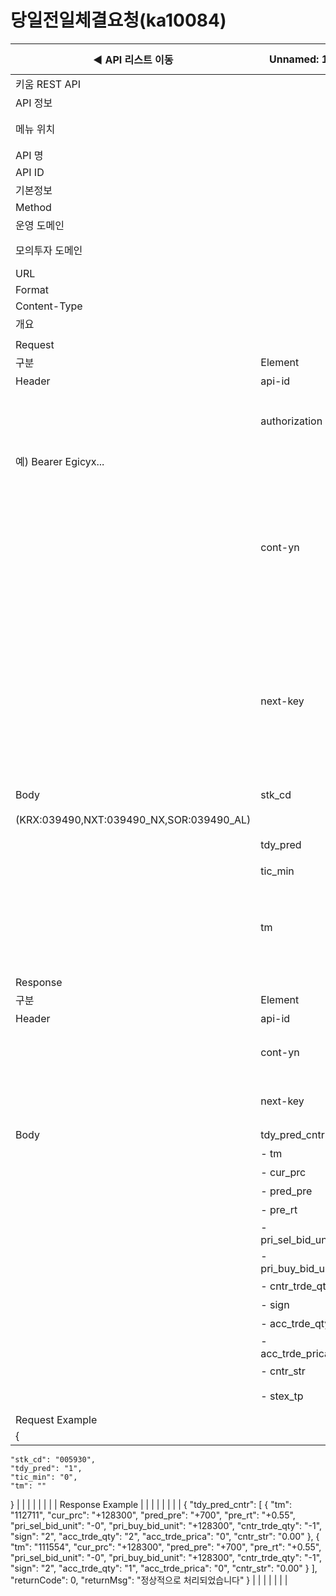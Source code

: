 # 당일전일체결요청(ka10084)

| ◀ API 리스트 이동 | Unnamed: 1 | Unnamed: 2 | Unnamed: 3 | Unnamed: 4 | Unnamed: 5 | Unnamed: 6 |
| --- | --- | --- | --- | --- | --- | --- |
| 키움 REST API |  |  |  |  |  |  |
| API 정보 |  |  |  |  |  |  |
| 메뉴 위치 |  | 국내주식 > 종목정보 > 당일전일체결요청(ka10084) |  |  |  |  |
| API 명 |  | 당일전일체결요청 |  |  |  |  |
| API ID |  | ka10084 |  |  |  |  |
| 기본정보 |  |  |  |  |  |  |
| Method |  | POST |  |  |  |  |
| 운영 도메인 |  | https://api.kiwoom.com |  |  |  |  |
| 모의투자 도메인 |  | https://mockapi.kiwoom.com(KRX만 지원가능) |  |  |  |  |
| URL |  | /api/dostk/stkinfo |  |  |  |  |
| Format |  | JSON |  |  |  |  |
| Content-Type |  | application/json;charset=UTF-8 |  |  |  |  |
| 개요 |  |  |  |  |  |  |
|  |  |  |  |  |  |  |
| Request |  |  |  |  |  |  |
| 구분 | Element | 한글명 | Type | Required | Length | Description |
| Header | api-id | TR명 | String | Y | 10 |  |
|  | authorization | 접근토큰 | String | Y | 1000 | 토큰 지정시 토큰타입("Bearer") 붙혀서 호출 
 예) Bearer Egicyx... |
|  | cont-yn | 연속조회여부 | String | N | 1 | 응답 Header의 연속조회여부값이 Y일 경우 다음데이터 요청시 응답 Header의 cont-yn값 세팅 |
|  | next-key | 연속조회키 | String | N | 50 | 응답 Header의 연속조회여부값이 Y일 경우 다음데이터 요청시 응답 Header의 next-key값 세팅 |
| Body | stk_cd | 종목코드 | String | Y | 20 | 거래소별 종목코드
(KRX:039490,NXT:039490_NX,SOR:039490_AL) |
|  | tdy_pred | 당일전일 | String | Y | 1 | 당일 : 1, 전일 : 2 |
|  | tic_min | 틱분 | String | Y | 1 | 0:틱, 1:분 |
|  | tm | 시간 | String | N | 4 | 조회시간 4자리, 오전 9시일 경우 0900, 오후 2시 30분일 경우 1430 |
| Response |  |  |  |  |  |  |
| 구분 | Element | 한글명 | Type | Required | Length | Description |
| Header | api-id | TR명 | String | Y | 10 |  |
|  | cont-yn | 연속조회여부 | String | N | 1 | 다음 데이터가 있을시 Y값 전달 |
|  | next-key | 연속조회키 | String | N | 50 | 다음 데이터가 있을시 다음 키값 전달 |
| Body | tdy_pred_cntr | 당일전일체결 | LIST | N |  |  |
|  | - tm | 시간 | String | N | 20 |  |
|  | - cur_prc | 현재가 | String | N | 20 |  |
|  | - pred_pre | 전일대비 | String | N | 20 |  |
|  | - pre_rt | 대비율 | String | N | 20 |  |
|  | - pri_sel_bid_unit | 우선매도호가단위 | String | N | 20 |  |
|  | - pri_buy_bid_unit | 우선매수호가단위 | String | N | 20 |  |
|  | - cntr_trde_qty | 체결거래량 | String | N | 20 |  |
|  | - sign | 전일대비기호 | String | N | 20 |  |
|  | - acc_trde_qty | 누적거래량 | String | N | 20 |  |
|  | - acc_trde_prica | 누적거래대금 | String | N | 20 |  |
|  | - cntr_str | 체결강도 | String | N | 20 |  |
|  | - stex_tp | 거래소구분 | String | N | 20 | KRX , NXT , 통합 |
| Request Example |  |  |  |  |  |  |
| {
    "stk_cd": "005930",
    "tdy_pred": "1",
    "tic_min": "0",
    "tm": ""
} |  |  |  |  |  |  |
| Response Example |  |  |  |  |  |  |
| {
    "tdy_pred_cntr": [
        {
            "tm": "112711",
            "cur_prc": "+128300",
            "pred_pre": "+700",
            "pre_rt": "+0.55",
            "pri_sel_bid_unit": "-0",
            "pri_buy_bid_unit": "+128300",
            "cntr_trde_qty": "-1",
            "sign": "2",
            "acc_trde_qty": "2",
            "acc_trde_prica": "0",
            "cntr_str": "0.00"
        },
        {
            "tm": "111554",
            "cur_prc": "+128300",
            "pred_pre": "+700",
            "pre_rt": "+0.55",
            "pri_sel_bid_unit": "-0",
            "pri_buy_bid_unit": "+128300",
            "cntr_trde_qty": "-1",
            "sign": "2",
            "acc_trde_qty": "1",
            "acc_trde_prica": "0",
            "cntr_str": "0.00"
        }
    ],
    "returnCode": 0,
    "returnMsg": "정상적으로 처리되었습니다"
} |  |  |  |  |  |  |
